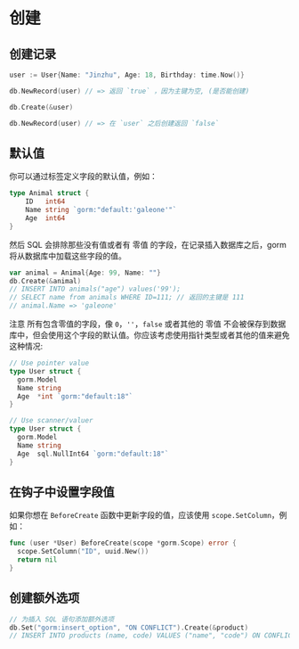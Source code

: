 # 创建

## 创建记录

```go
user := User{Name: "Jinzhu", Age: 18, Birthday: time.Now()}

db.NewRecord(user) // => 返回 `true` ，因为主键为空, (是否能创建)

db.Create(&user)

db.NewRecord(user) // => 在 `user` 之后创建返回 `false`
```
## 默认值
你可以通过标签定义字段的默认值，例如：

```go
type Animal struct {
    ID   int64
    Name string `gorm:"default:'galeone'"`
    Age  int64
}
```
然后 SQL 会排除那些没有值或者有 零值 的字段，在记录插入数据库之后，gorm将从数据库中加载这些字段的值。

```go
var animal = Animal{Age: 99, Name: ""}
db.Create(&animal)
// INSERT INTO animals("age") values('99');
// SELECT name from animals WHERE ID=111; // 返回的主键是 111
// animal.Name => 'galeone'
```

注意 所有包含零值的字段，像 `0`，`''`，`false` 或者其他的 零值 不会被保存到数据库中，但会使用这个字段的默认值。你应该考虑使用指针类型或者其他的值来避免这种情况:

```go
// Use pointer value
type User struct {
  gorm.Model
  Name string
  Age  *int `gorm:"default:18"`
}

// Use scanner/valuer
type User struct {
  gorm.Model
  Name string
  Age  sql.NullInt64 `gorm:"default:18"`
}
```

## 在钩子中设置字段值
如果你想在 `BeforeCreate` 函数中更新字段的值，应该使用 `scope.SetColumn`，例如：

```go
func (user *User) BeforeCreate(scope *gorm.Scope) error {
  scope.SetColumn("ID", uuid.New())
  return nil
}
```


## 创建额外选项
```go
// 为插入 SQL 语句添加额外选项
db.Set("gorm:insert_option", "ON CONFLICT").Create(&product)
// INSERT INTO products (name, code) VALUES ("name", "code") ON CONFLICT;
```
